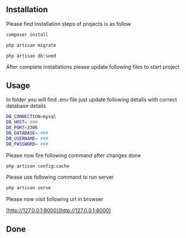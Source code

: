 ## Installation

Please find installation steps of projects is as follow

```bash
composer install
```

```bash
php artisan migrate
```

```bash
php artisan db:seed 
```


After complete installations please update following files to start project

## Usage

In folder you will find .env file just update following details with correct database details

```bash
DB_CONNECTION=mysql
DB_HOST= ###
DB_PORT=3306
DB_DATABASE= ###
DB_USERNAME= ###
DB_PASSWORD= ###
```

Please now fire following command after changes done

```bash
php artisan config:cache
```

Please use following command to run server

```bash
php artisan serve
```

Please now visit following url in browser

[http://127.0.0.1:8000](http://127.0.0.1:8000)


## Done
